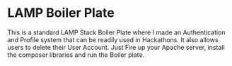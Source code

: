 # LAMP Boiler Plate
This is a standard LAMP Stack Boiler Plate where I made an Authentication and Profile system that can be readily used in Hackathons. It also allows users to delete their User Account. Just Fire up your Apache server, install the composer libraries and run the Boiler plate.
